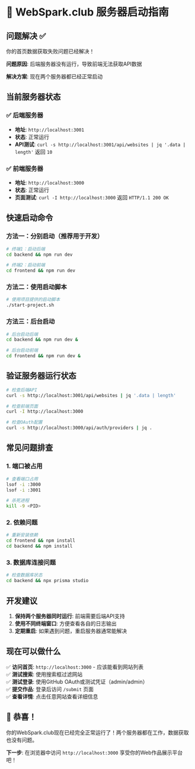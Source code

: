 # 🚀 WebSpark.club 服务器启动指南

## 问题解决 ✅

你的首页数据获取失败问题已经解决！

**问题原因**: 后端服务器没有运行，导致前端无法获取API数据

**解决方案**: 现在两个服务器都已经正常启动

## 当前服务器状态

### ✅ 后端服务器
- **地址**: `http://localhost:3001`
- **状态**: 正常运行
- **API测试**: `curl -s http://localhost:3001/api/websites | jq '.data | length'` 返回 `10`

### ✅ 前端服务器  
- **地址**: `http://localhost:3000`
- **状态**: 正常运行
- **页面测试**: `curl -I http://localhost:3000` 返回 `HTTP/1.1 200 OK`

## 快速启动命令

### 方法一：分别启动（推荐用于开发）

```bash
# 终端1：启动后端
cd backend && npm run dev

# 终端2：启动前端  
cd frontend && npm run dev
```

### 方法二：使用启动脚本

```bash
# 使用项目提供的启动脚本
./start-project.sh
```

### 方法三：后台启动

```bash
# 后台启动后端
cd backend && npm run dev &

# 后台启动前端
cd frontend && npm run dev &
```

## 验证服务器运行状态

```bash
# 检查后端API
curl -s http://localhost:3001/api/websites | jq '.data | length'

# 检查前端页面
curl -I http://localhost:3000

# 检查OAuth配置
curl -s http://localhost:3000/api/auth/providers | jq .
```

## 常见问题排查

### 1. 端口被占用
```bash
# 查看端口占用
lsof -i :3000
lsof -i :3001

# 杀死进程
kill -9 <PID>
```

### 2. 依赖问题
```bash
# 重新安装依赖
cd frontend && npm install
cd backend && npm install
```

### 3. 数据库连接问题
```bash
# 检查数据库状态
cd backend && npx prisma studio
```

## 开发建议

1. **保持两个服务器同时运行**: 前端需要后端API支持
2. **使用不同终端窗口**: 方便查看各自的日志输出
3. **定期重启**: 如果遇到问题，重启服务器通常能解决

## 现在可以做什么

✅ **访问首页**: `http://localhost:3000` - 应该能看到网站列表  
✅ **测试搜索**: 使用搜索框过滤网站  
✅ **测试登录**: 使用GitHub OAuth或测试凭证（admin/admin）  
✅ **提交作品**: 登录后访问 `/submit` 页面  
✅ **查看详情**: 点击任意网站查看详细信息  

## 🎉 恭喜！

你的WebSpark.club现在已经完全正常运行了！两个服务器都在工作，数据获取也没有问题。

**下一步**: 在浏览器中访问 `http://localhost:3000` 享受你的Web作品展示平台吧！ 
